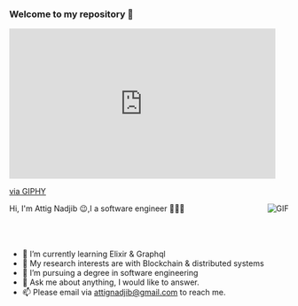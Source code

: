 ### Welcome to my repository  👋



<iframe src="https://giphy.com/embed/11kEuHSQAXXiGQ" width="480" height="271" frameBorder="0" class="giphy-embed" allowFullScreen></iframe><p><a href="https://giphy.com/gifs/the-it-crowd-11kEuHSQAXXiGQ">via GIPHY</a></p>

  <img align="right" alt="GIF" src="https://media.giphy.com/media/iIqmM5tTjmpOB9mpbn/giphy.gif" />
  Hi, I'm Attig Nadjib 😉,I a software engineer 👨🏻‍💻 
  <br />
<br />
<br />
<br />

- 🌱 I’m currently learning Elixir & Graphql
- 🤔 My research interests are with Blockchain & distributed systems
- 💼 I’m pursuing a  degree in software engineering
- 💬 Ask me about anything, I would like to answer. 
- 📫 Please email via attignadjib@gmail.com to reach me.



